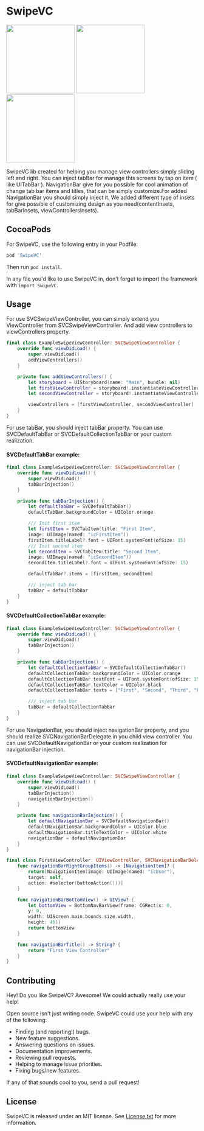# SwipeVC

<p>  
<img src="https://github.com/Panevnyk/RestApiManager/blob/master/Images/Bounce_animator.gif" width="180"> 
<img src="https://github.com/Panevnyk/RestApiManager/blob/master/Images/Bounce_animator.gif" width="180">
<img src="https://github.com/Panevnyk/RestApiManager/blob/master/Images/Bounce_animator.gif" width="180">
</p>

SwipeVC lib created for helping you manage view controllers simply sliding left and right.
You can inject tabBar for manage this screens by tap on item ( like UITabBar ).
NavigationBar give for you possible for cool animation of change tab bar items and titles, that can be simply customize.For added NavigationBar you should simply inject it.
We added different type of insets for give possible of customizing design as you need(contentInsets, tabBarInsets, viewControllersInsets).

## CocoaPods

For SwipeVC, use the following entry in your Podfile:

```rb
pod 'SwipeVC'
```

Then run `pod install`.

In any file you'd like to use SwipeVC in, don't forget to
import the framework with `import SwipeVC`.

## Usage

For use SVCSwipeViewController, you can simply extend you ViewController from SVCSwipeViewController. And add view controllers to viewControllers property.

```swift
final class ExampleSwipeViewController: SVCSwipeViewController {
    override func viewDidLoad() {
        super.viewDidLoad()
        addViewControllers()
    }

    private func addViewControllers() {
        let storyboard = UIStoryboard(name: "Main", bundle: nil)
        let firstViewController = storyboard!.instantiateViewController(withIdentifier: "FirstViewController") as! FirstViewController
        let secondViewController = storyboard!.instantiateViewController(withIdentifier: "SecondViewController") as! SecondViewController

        viewControllers = [firstViewController, secondViewController]
    }
}
```
For use tabBar, you should inject tabBar property. You can use SVCDefaultTabBar or SVCDefaultCollectionTabBar or your custom realization.

#### SVCDefaultTabBar example:
```swift
final class ExampleSwipeViewController: SVCSwipeViewController {
    override func viewDidLoad() {
        super.viewDidLoad()
        tabBarInjection()
    }

    private func tabBarInjection() {
        let defaultTabBar = SVCDefaultTabBar()
        defaultTabBar.backgroundColor = UIColor.orange

        /// Init first item
        let firstItem = SVCTabItem(title: "First Item",
        image: UIImage(named: "icFirstItem"))
        firstItem.titleLabel?.font = UIFont.systemFont(ofSize: 15)
        /// Init second item
        let secondItem = SVCTabItem(title: "Second Item",
        image: UIImage(named: "icSecondItem"))
        secondItem.titleLabel?.font = UIFont.systemFont(ofSize: 15)

        defaultTabBar?.items = [firstItem, secondItem]

        /// inject tab bar
        tabBar = defaultTabBar
    }
}
```

#### SVCDefaultCollectionTabBar example:
```swift
final class ExampleSwipeViewController: SVCSwipeViewController {
    override func viewDidLoad() {
        super.viewDidLoad()
        tabBarInjection()
    }

    private func tabBarInjection() {
        let defaultCollectionTabBar = SVCDefaultCollectionTabBar()
        defaultCollectionTabBar.backgroundColor = UIColor.orange
        defaultCollectionTabBar.textFont = UIFont.systemFont(ofSize: 15)
        defaultCollectionTabBar.textColor = UIColor.black
        defaultCollectionTabBar.texts = ["First", "Second", "Third", "Fourth"]

        /// inject tab bar
        tabBar = defaultCollectionTabBar
    }
}
```
For use NavigationBar, you should inject navigationBar property,  and you should realize SVCNavigationBarDelegate in you child view controller. You can use SVCDefaultNavigationBar or your custom realization for navigationBar injection.

#### SVCDefaultNavigationBar example:
```swift
final class ExampleSwipeViewController: SVCSwipeViewController {
    override func viewDidLoad() {
        super.viewDidLoad()
        tabBarInjection()
        navigationBarInjection()
    }

    private func navigationBarInjection() {
        let defaultNavigationBar = SVCDefaultNavigationBar()
        defaultNavigationBar.backgroundColor = UIColor.blue
        defaultNavigationBar.titleTextColor = UIColor.white
        navigationBar = defaultNavigationBar
    }
}

final class FirstViewController: UIViewController, SVCNavigationBarDelegate {
    func navigationBarRightGroupItems() -> [NavigationItem]? {
        return[NavigationItem(image: UIImage(named: "icUser"),
        target: self,
        action: #selector(buttonAction()))]
    }

    func navigationBarBottomView() -> UIView? {
        let bottomView = BottomNavBarView(frame: CGRect(x: 0,
        y: 0,
        width: UIScreen.main.bounds.size.width,
        height: 40))
        return bottomView
    }

    func navigationBarTitle() -> String? {
        return "First View Controller"
    }
}
```

## Contributing

Hey! Do you like SwipeVC? Awesome! We could actually really use your help!

Open source isn't just writing code. SwipeVC could use your help with any of the
following:

- Finding (and reporting!) bugs.
- New feature suggestions.
- Answering questions on issues.
- Documentation improvements.
- Reviewing pull requests.
- Helping to manage issue priorities.
- Fixing bugs/new features.

If any of that sounds cool to you, send a pull request!

## License

SwipeVC is released under an MIT license. See [License.txt](License.txt) for more information.
